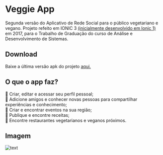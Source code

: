 # Veggie App
Segunda versão do Aplicativo de Rede Social para o público vegetariano e vegano. Projeto refeito em IONIC 3 [(inicialmente desenvolvido em Ionic 1)](https://github.com/ramou1/vegan) em 2017, para o Trabalho de Graduação do curso de Análise e Desenvolvimento de Sistemas.

## Download
Baixe a última versão apk do projeto [aqui.](https://github.com/ramou1/vegan2.0/raw/master/veggie.apk)

## O que o app faz?
:herb: Criar, editar e acessar seu perfil pessoal; <br />
:herb: Adicione amigos e conhecer novas pessoas para compartilhar experiências e conhecimento;<br />
:herb: Criar e encontrar eventos na sua região; <br />
:herb: Publique e encontre receitas; <br />
:herb: Encontre restaurantes vegetarianos e veganos próximos. <br>

## Imagem 
![text](https://i.imgur.com/DZSMvQQ.jpg)
